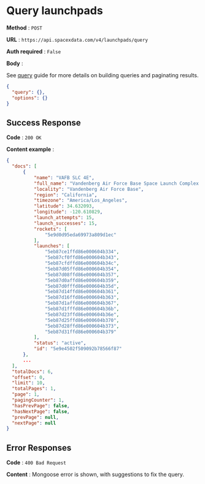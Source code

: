 # Query launchpads

**Method** : `POST`

**URL** : `https://api.spacexdata.com/v4/launchpads/query`

**Auth required** : `False`

**Body** :

See [query](../queries) guide for more details on building queries and paginating results.

```json
{
  "query": {},
  "options": {}
}
```

## Success Response

**Code** : `200 OK`

**Content example** :

```json
{
  "docs": [
      {
          "name": "VAFB SLC 4E",
          "full_name": "Vandenberg Air Force Base Space Launch Complex 4E",
          "locality": "Vandenberg Air Force Base",
          "region": "California",
          "timezone": "America/Los_Angeles",
          "latitude": 34.632093,
          "longitude": -120.610829,
          "launch_attempts": 15,
          "launch_successes": 15,
          "rockets": [
              "5e9d0d95eda69973a809d1ec"
          ],
          "launches": [
              "5eb87ce1ffd86e000604b334",
              "5eb87cf0ffd86e000604b343",
              "5eb87cfdffd86e000604b34c",
              "5eb87d05ffd86e000604b354",
              "5eb87d08ffd86e000604b357",
              "5eb87d0affd86e000604b359",
              "5eb87d0fffd86e000604b35d",
              "5eb87d14ffd86e000604b361",
              "5eb87d16ffd86e000604b363",
              "5eb87d1affd86e000604b367",
              "5eb87d1fffd86e000604b36b",
              "5eb87d23ffd86e000604b36e",
              "5eb87d25ffd86e000604b370",
              "5eb87d28ffd86e000604b373",
              "5eb87d31ffd86e000604b379"
          ],
          "status": "active",
          "id": "5e9e4502f509092b78566f87"
      },
      ...
  ],
  "totalDocs": 6,
  "offset": 0,
  "limit": 10,
  "totalPages": 1,
  "page": 1,
  "pagingCounter": 1,
  "hasPrevPage": false,
  "hasNextPage": false,
  "prevPage": null,
  "nextPage": null
}
```

## Error Responses

**Code** : `400 Bad Request`

**Content** : Mongoose error is shown, with suggestions to fix the query.
